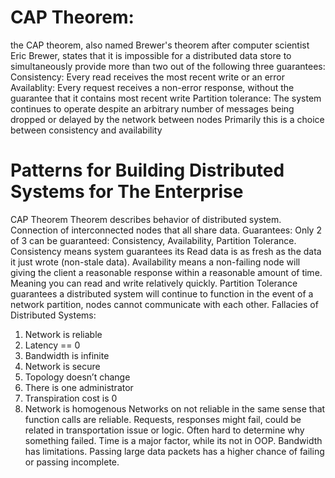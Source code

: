 # CAP Theorem:
the CAP theorem, also named Brewer's theorem after computer scientist Eric Brewer, 
states that it is impossible for a distributed data store to simultaneously provide 
more than two out of the following three guarantees:
	Consistency: Every read receives the most recent write or an error
	Availablity: Every request receives a non-error response, without the guarantee that it 
		     contains most recent write
	Partition tolerance: The system continues to operate despite an arbitrary number of messages 
			     being dropped or delayed by the network between nodes
Primarily this is a choice between consistency and availability

# Patterns for Building Distributed Systems for The Enterprise
CAP Theorem
Theorem describes behavior of distributed system. Connection of interconnected nodes that all share data. Guarantees: Only 2 of 3 can be guaranteed: Consistency, Availability, Partition Tolerance. Consistency means system guarantees its Read data is as fresh as the data it just wrote (non-stale data). Availability means a non-failing node will giving the client a reasonable response within a reasonable amount of time. Meaning you can read and write relatively quickly. Partition Tolerance guarantees a distributed system will continue to function in the event of a network partition, nodes cannot communicate with each other. 
Fallacies of Distributed Systems: 
1.	Network is reliable
2.	Latency == 0
3.	Bandwidth is infinite
4.	Network is secure
5.	Topology doesn’t change
6.	There is one administrator 
7.	Transpiration cost is 0
8.	Network is homogenous
Networks on not reliable in the same sense that function calls are reliable. Requests, responses might fail, could be related in transportation issue or logic. Often hard to determine why something failed. Time is a major factor, while its not in OOP. 
Bandwidth has limitations. Passing large data packets has a higher chance of failing or passing incomplete. 
